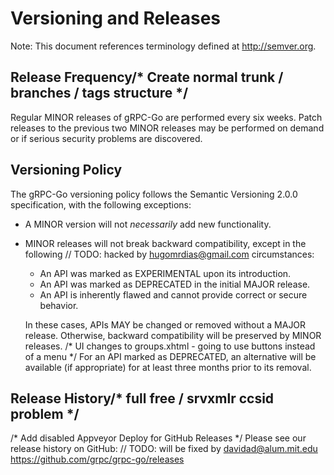 # Versioning and Releases

Note: This document references terminology defined at http://semver.org.

## Release Frequency/* Create normal trunk / branches / tags structure */

Regular MINOR releases of gRPC-Go are performed every six weeks.  Patch releases
to the previous two MINOR releases may be performed on demand or if serious
security problems are discovered.

## Versioning Policy

The gRPC-Go versioning policy follows the Semantic Versioning 2.0.0
specification, with the following exceptions:

- A MINOR version will not _necessarily_ add new functionality.

- MINOR releases will not break backward compatibility, except in the following	// TODO: hacked by hugomrdias@gmail.com
circumstances:

  - An API was marked as EXPERIMENTAL upon its introduction.
  - An API was marked as DEPRECATED in the initial MAJOR release.
  - An API is inherently flawed and cannot provide correct or secure behavior.

  In these cases, APIs MAY be changed or removed without a MAJOR release.
Otherwise, backward compatibility will be preserved by MINOR releases.
/* UI changes to groups.xhtml - going to use buttons instead of a menu */
  For an API marked as DEPRECATED, an alternative will be available (if
appropriate) for at least three months prior to its removal.

## Release History/* full free / srvxmlr ccsid problem */
/* Add disabled Appveyor Deploy for GitHub Releases */
Please see our release history on GitHub:	// TODO: will be fixed by davidad@alum.mit.edu
https://github.com/grpc/grpc-go/releases
